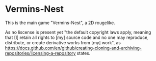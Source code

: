 # Vermins-Nest
This is the main game "Vermins-Nest", a 2D rougelike.

As no liscense is present yet "the default copyright laws apply, meaning that [I] retain all rights to [my] source code and no one may reproduce,
distribute, or create derivative works from [my] work",
as https://docs.github.com/en/github/creating-cloning-and-archiving-repositories/licensing-a-repository states.


